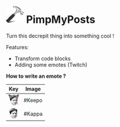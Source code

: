 ![alt tag](img/icon48.png) PimpMyPosts
========

Turn this decrepit thing into something cool !

Features:

- Transform code blocks
- Adding some emotes (Twitch)

**How to write an emote ?**

| Key  | Image |
| ------------- | ------------- |
|![alt tag](img/emotes/Keepo.png) | \#Keepo  | 
|![alt tag](img/emotes/Kappa.png) | \#Kappa  |
